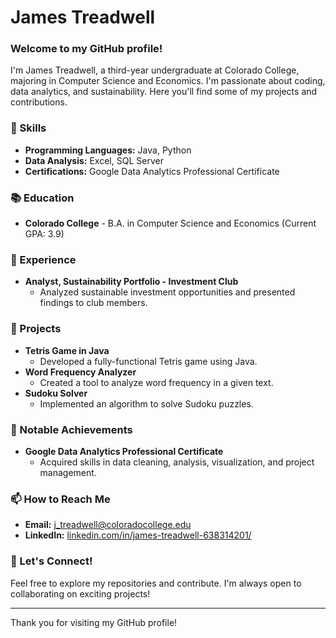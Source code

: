 # James Treadwell

### Welcome to my GitHub profile!

I'm James Treadwell, a third-year undergraduate at Colorado College, majoring in Computer Science and Economics. I'm passionate about coding, data analytics, and sustainability. Here you'll find some of my projects and contributions.

### 🔧 Skills
- **Programming Languages:** Java, Python
- **Data Analysis:** Excel, SQL Server
- **Certifications:** Google Data Analytics Professional Certificate

### 📚 Education
- **Colorado College** - B.A. in Computer Science and Economics (Current GPA: 3.9)

### 💼 Experience
- **Analyst, Sustainability Portfolio - Investment Club**
  - Analyzed sustainable investment opportunities and presented findings to club members.

### 🌟 Projects
- **Tetris Game in Java**
  - Developed a fully-functional Tetris game using Java.
- **Word Frequency Analyzer**
  - Created a tool to analyze word frequency in a given text.
- **Sudoku Solver**
  - Implemented an algorithm to solve Sudoku puzzles.

### 🚀 Notable Achievements
- **Google Data Analytics Professional Certificate**
  - Acquired skills in data cleaning, analysis, visualization, and project management.

### 📫 How to Reach Me
- **Email:** [j_treadwell@coloradocollege.edu](mailto:j_treadwell@coloradocollege.edu)
- **LinkedIn:** [linkedin.com/in/james-treadwell-638314201/](https://www.linkedin.com/in/james-treadwell-638314201/)

### 🤝 Let's Connect!
Feel free to explore my repositories and contribute. I'm always open to collaborating on exciting projects!

---

Thank you for visiting my GitHub profile!
